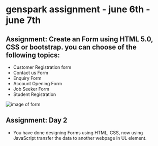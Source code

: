 # genspark assignment - june 6th - june 7th

## Assignment: Create an Form using HTML 5.0, CSS or bootstrap. you can choose of the following topics:

- Customer Registration form
- Contact us Form
- Enquiry Form
- Account Opening Form
- Job Seeker Form
- Student Registration

![image of form](https://i.imgur.com/XDVdzS0.png)

## Assignment: Day 2

- You have done designing Forms using HTML, CSS, now using JavaScript transfer the data to another webpage in UL element.
